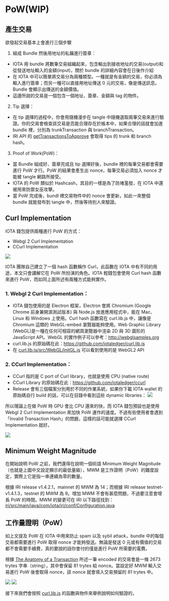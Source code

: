 # PoW(WIP)
## 產生交易
欲發起交易基本上會進行三個步驟
1. 組成 Bundle 然後用地址的私鑰進行簽章：
- IOTA 用 bundle 將數筆交易組織起來，包含輸出到接收地址的交易(output)和從發送地址輸入的金額(input)，關於 bundle 的詳細內容會在日後作介紹
- 在 IOTA 中可以簡單將交易分為兩種類型。一種就是有金額的交易，你必須為輸入進行簽章；而另一種可以直接用地址傳送 0 元的交易，像是傳送訊息。Bundle 會顯示出傳送的金額價值。
- 這邊所說的交易是一個包含一個地址、簽章、金額與 tag 的物件。
2. Tip 選擇：
- 在 tip 選擇的過程中，你會用隨機漫步在 tangle 中隨機選取兩筆交易來進行驗證。你的交易會檢查該交易是否能合理存在於帳本中，如果合理的話就會加進 bundle 裡，分別為 trunkTransaction 與 branchTransaction。
- IRI API 的 [getTransactionsToApprove](https://iota.readme.io/reference#gettransactionstoapprove) 會取得 tips 的 trunk 和 branch hash。
3. Proof of Work(PoW)：
- 當 Bundle 組成好、簽章完成且 tip 選擇好後，bundle 裡的每筆交易都會需要進行 PoW 才行。PoW 的結果會產生出 nonce，每筆交易必須加入 nonce 才能被 tangle 網路所接受。
- IOTA 的 PoW 類似於 Hashcash，其目的一樣是為了防堵濫發，在 IOTA 中還被用來防禦女巫攻擊。
- 當 PoW 完成後，bundl 裡交易物件中的 nonce 會更新，如此一來整個 bundle 就能發布到 tangle 中，然後等待別人來驗證。

## Curl Implementation
IOTA 錢包提供兩種進行 PoW 的方式：
- Webgl 2 Curl Implementation
- CCurl Implementation

![](https://i.imgur.com/BCGhdaP.png)

IOTA 團隊自己建立了一個 hash 函數稱作 Curl，此函數在 IOTA 中有不同的用途，本文只會講解它在 PoW 所扮演的角色。IOTA 輕錢包會使用 Curl hash 函數來進行 PoW，而如同上面所述有兩種方式能夠實作。

### 1. Webgl 2 Curl Implementation：
- IOTA 錢包使用的是 Electron 框架，Electron 會將 Chromium (Google Chrome 前身兼開源測試版本) 與 Node.js 放進應用程式中，能在 Mac、Linux 和 Windows 上使用。Curl hash 函數寫在 curl.lib.js 中，讓像是 Chromium 這類的 WebGL-embed 瀏覽器能夠使用。Web Graphic Library (WebGL)是一種在任何可相容的網頁瀏覽器中渲染 2D 與 3D 圖形的JavaScript API。WebGL 的實作例子可以參考：http://webglsamples.org
- curl.lib.js 的原始碼在此：https://github.com/iotaledger/curl.lib.js
- 在 [curl.lib.js/src/WebGL/initGL.js](https://github.com/iotaledger/curl.lib.js/blob/master/src/WebGL/initGL.js) 可以看到使用的是 WebGL2 API

### 2. CCurl Implementation：
- CCurl 指的是 C port of Curl library，也就是使用 CPU (native route)
- CCurl Library 的原始碼在此：https://github.com/iotaledger/ccurl
- Release 會有三個檔案分別用於不同的作業系統，如果你下載 IOTA wallet 的原始碼自行 build 的話，可以在目錄中看到這些 dynamic libraries：
![](https://i.imgur.com/NGdgy5z.png)

所以理論上在做 PoW 時 GPU 會比 CPU 還來的快，而 IOTA 錢包預設也是使用 Webgl 2 Curl Implementation 來加快 PoW 運作的速度。不過有些使用者會遇到「Invalid Transaction Hash」的問題，這樣的話可能就選擇 CCurl Implementation 就好。

![](https://i.imgur.com/psOcuHT.png)

## Minimum Weight Magnitude
在開始說明 PoW 之前，我們還得在說明一個術語 Minimum Weight Magnitude（也就是上圖中文設定顯示的最低量級），MWM 是工作證明（PoW）的難度設定，實際上它是指一串連續為零的數量。

根據 IRI release v1.4.2.1，mainnet 的 MWM 為 14；而根據 IRI release testnet-v1.4.1.3，testnet 的 MWM 為 9。增加 MWM 不會有甚麼問題，不過要注意會增長 PoW 的時間。MWM 的變更可在 IRI 以下路徑找到：[ iri/src/main/java/com/iota/iri/conf/Configuration.java](https://github.com/iotaledger/iri/blob/dev/src/main/java/com/iota/iri/conf/Configuration.java)

## 工作量證明（PoW）
如上文提及 PoW 在 IOTA 中用來防止 spam 以及 sybil attack，bundle 中的每個交易都需要進行 PoW 取得 nonce 才能夠發送。無論是發送 0 元或有價值的交易都不會需要手續費，真的要說的話你會付的僅是進行 PoW 所需要的電費。

根據 [The Anatomy of a Transaction](https://domschiener.gitbooks.io/iota-guide/content/chapter1/transactions-and-bundles.html) 所述一筆 encoded 的交易會是一條 2673 trytes 字串（string），其中會保留 81 trytes 給 nonce。當設定好 MWM 輸入交易進行 PoW 後會取得 nonce，該 nonce 就會填入交易預留的 81 trytes 中。

![](https://i.imgur.com/1HUNJYv.png)
![](https://i.imgur.com/aDzBZ6d.png)

接下來我們會按照 [curl.lib.js](https://github.com/iotaledger/curl.lib.js) 的函數與物件來舉例說明如何驗證的，
